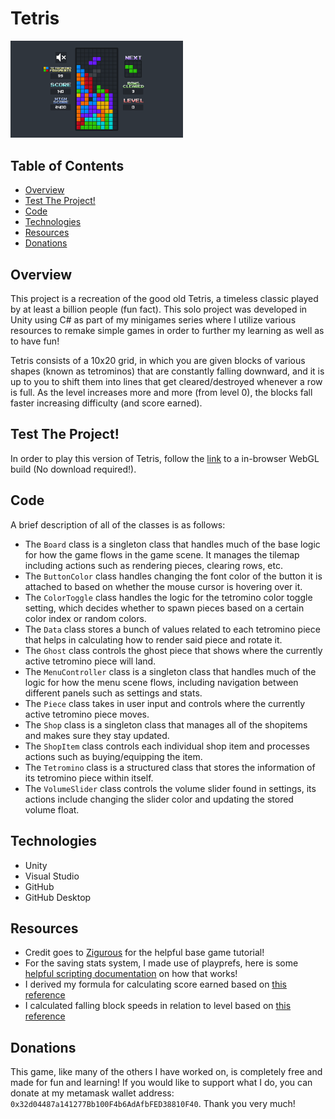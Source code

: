 # Tetris
<img width="276.48" height="155.52" src="https://github.com/SergeiBak/PersonalWebsite/blob/master/images/tetris.png?raw=true">

## Table of Contents
* [Overview](#Overview)
* [Test The Project!](#test-the-project)
* [Code](#Code)
* [Technologies](#Technologies)
* [Resources](#Resources)
* [Donations](#Donations)

## Overview
This project is a recreation of the good old Tetris, a timeless classic played by at least a billion people (fun fact). This solo project was developed in Unity using C# as 
part of my minigames series where I utilize various resources to remake simple games in order to further my learning as well as to have fun!   

Tetris consists of a 10x20 grid, in which you are given blocks of various shapes (known as tetrominos) that are constantly falling downward, and it is up to you to shift 
them into lines that get cleared/destroyed whenever a row is full. As the level increases more and more (from level 0), the blocks fall faster increasing difficulty (and score earned).

## Test The Project!
In order to play this version of Tetris, follow the [link](https://sergeibak.github.io/PersonalWebsite/tetris.html) to a in-browser WebGL build (No download required!).

## Code
A brief description of all of the classes is as follows:
- The ```Board``` class is a singleton class that handles much of the base logic for how the game flows in the game scene. It manages the tilemap including actions such as rendering pieces, clearing rows, etc.
- The ```ButtonColor``` class handles changing the font color of the button it is attached to based on whether the mouse cursor is hovering over it.
- The ```ColorToggle``` class handles the logic for the tetromino color toggle setting, which decides whether to spawn pieces based on a certain color index or random colors.
- The ```Data``` class stores a bunch of values related to each tetromino piece that helps in calculating how to render said piece and rotate it.
- The ```Ghost``` class controls the ghost piece that shows where the currently active tetromino piece will land.
- The ```MenuController``` class is a singleton class that handles much of the logic for how the menu scene flows, including navigation between different panels such as settings and stats.
- The ```Piece``` class takes in user input and controls where the currently active tetromino piece moves.
- The ```Shop``` class is a singleton class that manages all of the shopitems and makes sure they stay updated.
- The ```ShopItem``` class controls each individual shop item and processes actions such as buying/equipping the item.
- The ```Tetromino``` class is a structured class that stores the information of its tetromino piece within itself.
- The ```VolumeSlider``` class controls the volume slider found in settings, its actions include changing the slider color and updating the stored volume float.

## Technologies
- Unity
- Visual Studio
- GitHub
- GitHub Desktop

## Resources
- Credit goes to [Zigurous](https://www.youtube.com/channel/UCyaKsKqYTghxgAqywfefAzg) for the helpful base game tutorial!
- For the saving stats system, I made use of playprefs, here is some [helpful scripting documentation](https://docs.unity3d.com/ScriptReference/PlayerPrefs.html) on how that works!
- I derived my formula for calculating score earned based on [this reference](https://www.codewars.com/kata/5da9af1142d7910001815d32)
- I calculated falling block speeds in relation to level based on [this reference](https://listfist.com/list-of-tetris-levels-by-speed-nes-ntsc-vs-pal)

## Donations
This game, like many of the others I have worked on, is completely free and made for fun and learning! If you would like to support what I do, you can donate at my metamask wallet address: ```0x32d04487a141277Bb100F4b6AdAfbFED38810F40```. Thank you very much!
